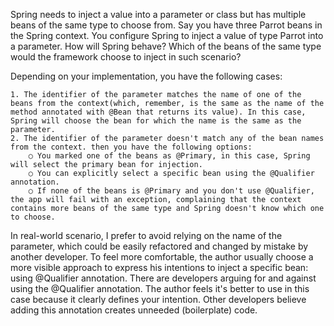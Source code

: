 Spring needs to inject a value into a parameter or class but has multiple beans of the same type to choose from. 
Say you have three Parrot beans in the Spring context. You configure Spring to inject a value of type Parrot into 
a parameter. How will Spring behave? Which of the beans of the same type would the framework choose to inject in such scenario?

Depending on your implementation, you have the following cases:

	1. The identifier of the parameter matches the name of one of the beans from the context(which, remember, is the same as the name of the method annotated with @Bean that returns its value). In this case, Spring will choose the bean for which the name is the same as the parameter.
	2. The identifier of the parameter doesn't match any of the bean names from the context. then you have the following options:
		○ You marked one of the beans as @Primary, in this case, Spring will select the primary bean for injection.
		○ You can explicitly select a specific bean using the @Qualifier annotation.
		○ If none of the beans is @Primary and you don't use @Qualifier, the app will fail with an exception, complaining that the context contains more beans of the same type and Spring doesn't know which one to choose. 

In real-world scenario, I prefer to avoid relying on the name of the parameter, which could be easily refactored and changed 
by mistake by another developer. To feel more comfortable, the author usually choose a more visible approach to express his 
intentions to inject a specific bean: using @Qualifier annotation. There are developers arguing for and against using the @Qualifier annotation. 
The author feels it's better to use in this case because it clearly defines your intention. Other developers believe adding this annotation 
creates unneeded (boilerplate) code.

